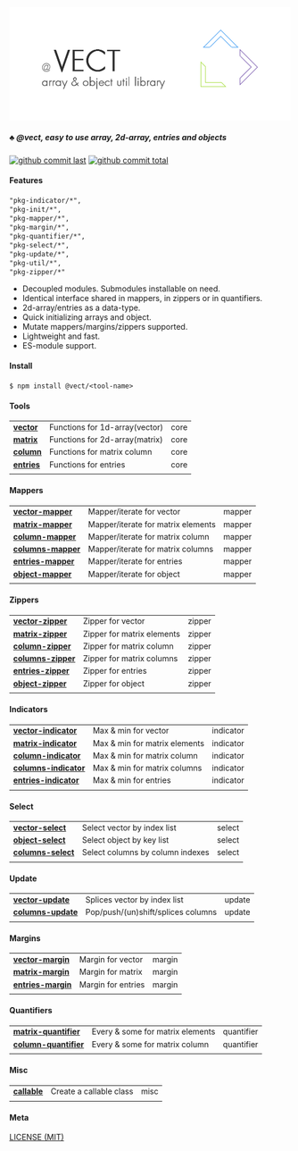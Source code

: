 <div style="text-align:center">
	<img src="media/logo.default.png" />
</div>

##### :clubs: @vect, easy to use array, 2d-array, entries and objects

[![github commit last][badge-github-last-commit]][url-github]
[![github commit total][badge-github-commit-count]][url-github]

[//]: <> (Shields)
[badge-github-last-commit]: https://flat.badgen.net/github/last-commit/hoyeungw/vect
[badge-github-commit-count]: https://flat.badgen.net/github/commits/hoyeungw/vect

[//]: <> (Link)
[url-github]: https://github.com/hoyeungw/vect

#### Features
    "pkg-indicator/*",
    "pkg-init/*",
    "pkg-mapper/*",
    "pkg-margin/*",
    "pkg-quantifier/*",
    "pkg-select/*",
    "pkg-update/*",
    "pkg-util/*",
    "pkg-zipper/*"
- Decoupled modules. Submodules installable on need.
- Identical interface shared in mappers, in zippers or in quantifiers.
- 2d-array/entries as a data-type.
- Quick initializing arrays and object.
- Mutate mappers/margins/zippers supported.
- Lightweight and fast.
- ES-module support.

#### Install

```console
$ npm install @vect/<tool-name>
```

#### Tools
|                                                            |                                    |            |
| ---------------------------------------------------------- | ---------------------------------- | ---------- |
| [**vector**](packages/pkg-core/vector)                              | Functions for 1d-array(vector)     | core       |
| [**matrix**](packages/pkg-core/matrix)                              | Functions for 2d-array(matrix)     | core       |
| [**column**](packages/pkg-core/column)                              | Functions for matrix column        | core       |
| [**entries**](packages/pkg-core/entries)                            | Functions for entries              | core       |
|                                                            |                                    |            |

#### Mappers
|                                                            |                                    |            |
| ---------------------------------------------------------- | ---------------------------------- | ---------- |
| [**vector-mapper**](packages/pkg-mapper/vector-mapper)              | Mapper/iterate for vector          | mapper     |
| [**matrix-mapper**](packages/pkg-mapper/matrix-mapper)              | Mapper/iterate for matrix elements | mapper     |
| [**column-mapper**](packages/pkg-mapper/column-mapper)              | Mapper/iterate for matrix column   | mapper     |
| [**columns-mapper**](packages/pkg-mapper/columns-mapper)            | Mapper/iterate for matrix columns  | mapper     |
| [**entries-mapper**](packages/pkg-mapper/entries-mapper)            | Mapper/iterate for entries         | mapper     |
| [**object-mapper**](packages/pkg-mapper/object-mapper)              | Mapper/iterate for object          | mapper     |
|                                                            |                                    |            |

#### Zippers
|                                                            |                                    |            |
| ---------------------------------------------------------- | ---------------------------------- | ---------- |
| [**vector-zipper**](packages/pkg-zipper/vector-zipper)              | Zipper for vector                  | zipper     |
| [**matrix-zipper**](packages/pkg-zipper/matrix-zipper)              | Zipper for matrix elements         | zipper     |
| [**column-zipper**](packages/pkg-zipper/column-zipper)              | Zipper for matrix column           | zipper     |
| [**columns-zipper**](packages/pkg-zipper/columns-zipper)            | Zipper for matrix columns          | zipper     |
| [**entries-zipper**](packages/pkg-zipper/entries-zipper)            | Zipper for entries                 | zipper     |
| [**object-zipper**](packages/pkg-zipper/object-zipper)              | Zipper for object                  | zipper     |
|                                                            |                                    |            |

#### Indicators
|                                                            |                                    |            |
| ---------------------------------------------------------- | ---------------------------------- | ---------- |
| [**vector-indicator**](packages/pkg-indicator/vector-indicator)     | Max & min for vector               | indicator  |
| [**matrix-indicator**](packages/pkg-indicator/matrix-indicator)     | Max & min for matrix elements      | indicator  |
| [**column-indicator**](packages/pkg-indicator/column-indicator)     | Max & min for matrix column        | indicator  |
| [**columns-indicator**](packages/pkg-indicator/columns-indicator)   | Max & min for matrix columns       | indicator  |
| [**entries-indicator**](packages/pkg-indicator/entries-indicator)   | Max & min for entries              | indicator  |
|                                                            |                                    |            |

#### Select
|                                                            |                                    |            |
| ---------------------------------------------------------- | ---------------------------------- | ---------- |
| [**vector-select**](packages/pkg-select/vector-select)              | Select vector by index list        | select     |
| [**object-select**](packages/pkg-select/object-select)              | Select object by key list          | select     |
| [**columns-select**](packages/pkg-select/columns-select)            | Select columns by column indexes   | select     |
|                                                            |                                    |            |

#### Update
|                                                            |                                    |            |
| ---------------------------------------------------------- | ---------------------------------- | ---------- |
| [**vector-update**](packages/pkg-update/vector-update)              | Splices vector by index list       | update     |
| [**columns-update**](packages/pkg-update/columns-update)            | Pop/push/(un)shift/splices columns | update     |
|                                                            |                                    |            |

#### Margins
|                                                            |                                    |            |
| ---------------------------------------------------------- | ---------------------------------- | ---------- |
| [**vector-margin**](packages/pkg-margin/vector-margin)              | Margin for vector                  | margin     |
| [**matrix-margin**](packages/pkg-margin/matrix-margin)              | Margin for matrix                  | margin     |
| [**entries-margin**](packages/pkg-margin/entries-margin)            | Margin for entries                 | margin     |
|                                                            |                                    |            |

#### Quantifiers
|                                                            |                                    |            |
| ---------------------------------------------------------- | ---------------------------------- | ---------- |
| [**matrix-quantifier**](packages/pkg-quantifier/matrix-quantifier)  | Every & some for matrix elements   | quantifier |
| [**column-quantifier**](packages/pkg-quantifier/column-quantifier)  | Every & some for matrix column     | quantifier |
|                                                            |                                    |            |

#### Misc
|                                                            |                                    |            |
| ---------------------------------------------------------- | ---------------------------------- | ---------- |
| [**callable**](packages/pkg-util/callable)                          | Create a callable class            | misc       |
|                                                            |                                    |            |

#### Meta
[LICENSE (MIT)](LICENSE)
